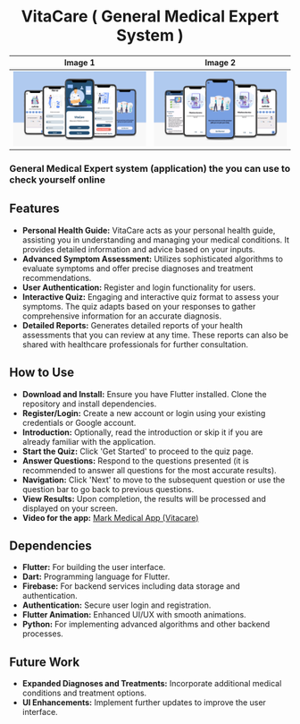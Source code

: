 <h1 align="center">VitaCare ( General Medical Expert System )</h1>



| Image 1 | Image 2 |
|---------|---------|
| ![Image 1](./Z-ApplicationPhotos/10.png) | ![Image 2](./Z-ApplicationPhotos/11.png) |
 ### General Medical Expert system (application) the you can use to check yourself online

## Features
- **Personal Health Guide:** VitaCare acts as your personal health guide, assisting you in understanding and managing your medical conditions. It provides detailed information and advice based on your inputs.
- **Advanced Symptom Assessment:** Utilizes sophisticated algorithms to evaluate symptoms and offer precise diagnoses and treatment recommendations.
- **User Authentication:** Register and login functionality for users.
- **Interactive Quiz:** Engaging and interactive quiz format to assess your symptoms. The quiz adapts based on your responses to gather comprehensive information for an accurate diagnosis.
- **Detailed Reports:** Generates detailed reports of your health assessments that you can review at any time. These reports can also be shared with healthcare professionals for further consultation.

## How to Use
- **Download and Install:** Ensure you have Flutter installed. Clone the repository and install dependencies.
- **Register/Login:** Create a new account or login using your existing credentials or Google account.
- **Introduction:** Optionally, read the introduction or skip it if you are already familiar with the application.
- **Start the Quiz:** Click 'Get Started' to proceed to the quiz page.
- **Answer Questions:** Respond to the questions presented (it is recommended to answer all questions for the most accurate results).
- **Navigation:** Click 'Next' to move to the subsequent question or use the question bar to go back to previous questions.
- **View Results:** Upon completion, the results will be processed and displayed on your screen.
- **Video for the app:** [Mark Medical App (Vitacare)](https://drive.google.com/file/d/1D5n3Kly3HZrRtr1zyPlUQaLUbh6EfUXT/view?usp=drivesdk)


## Dependencies
- **Flutter:** For building the user interface.
- **Dart:** Programming language for Flutter.
- **Firebase:** For backend services including data storage and authentication.
- **Authentication:** Secure user login and registration.
- **Flutter Animation:** Enhanced UI/UX with smooth animations.
- **Python:** For implementing advanced algorithms and other backend processes.
  
## Future Work
- **Expanded Diagnoses and Treatments:** Incorporate additional medical conditions and treatment options.
- **UI Enhancements:** Implement further updates to improve the user interface.
